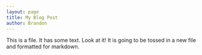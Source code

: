 ```yaml
---
layout: page
title: My Blog Post
author: Brandon
---
```

This is a file.
It has some text.
Look at it!
It is going to be tossed in a new file and formatted for markdown.